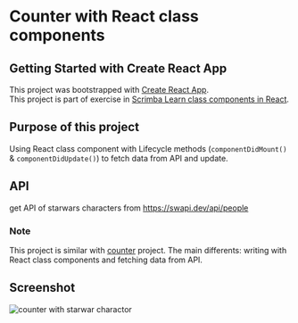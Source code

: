 # Counter with React class components

## Getting Started with Create React App

This project was bootstrapped with [Create React App](https://github.com/facebook/create-react-app).\
This project is part of exercise in [Scrimba Learn class components in React](https://scrimba.com/learn/classcomponents).

## Purpose of this project

Using React class component with Lifecycle methods (`componentDidMount()` & `componentDidUpdate()`) to fetch data from API and update.

## API

get API of starwars characters from https://swapi.dev/api/people

### Note

This project is similar with [counter]() project. The main differents: writing with React class components and fetching data from API.  

## Screenshot

![counter with starwar charactor](https://i.ibb.co/k2hFwkK/71-DCEE77-3-AEB-4-B6-D-B11-F-68-E5-A6-EF8-FB7.jpg)